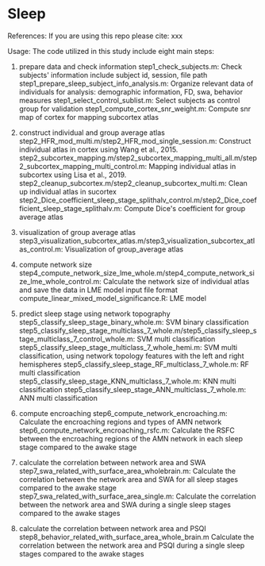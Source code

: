 # Sleep

References:
If you are using this repo please cite:
xxx

Usage:
The code utilized in this study include eight main steps:
1. prepare data and check information
step1_check_subjects.m: 
    Check subjects' information include subject id, session, file path
step1_prepare_sleep_subject_info_analysis.m: 
    Organize relevant data of individuals for analysis: demographic information, FD, swa, behavior measures
step1_select_control_sublist.m: 
    Select subjects as control group for validation
step1_compute_cortex_snr_weight.m:
    Compute snr map of cortex for mapping subcortex atlas

2. construct individual and group average atlas 
step2_HFR_mod_multi.m/step2_HFR_mod_single_session.m: 
    Construct individual atlas in cortex using Wang et al., 2015.
step2_subcortex_mapping.m/step2_subcortex_mapping_multi_all.m/step2_subcortex_mapping_multi_control.m:
    Mapping individual atlas in subcortex using Lisa et al., 2019.
step2_cleanup_subcortex.m/step2_cleanup_subcortex_multi.m:
    Clean up individual atlas in sucortex
step2_Dice_coefficient_sleep_stage_splithalv_control.m/step2_Dice_coefficient_sleep_stage_splithalv.m:
    Compute Dice's coefficient for group average atlas

3. visualization of group average atlas
step3_visualization_subcortex_atlas.m/step3_visualization_subcortex_atlas_control.m:
    Visualization of group_average atlas

4. compute network size
step4_compute_network_size_lme_whole.m/step4_compute_network_size_lme_whole_control.m:
    Calculate the network size of individual atlas and save the data in LME model input file format
compute_linear_mixed_model_significance.R:
    LME model 

5. predict sleep stage using network topography
step5_classify_sleep_stage_binary_whole.m:
    SVM binary classification
step5_classify_sleep_stage_multiclass_7_whole.m/step5_classify_sleep_stage_multiclass_7_control_whole.m:
    SVM multi classification
step5_classify_sleep_stage_multiclass_7_whole_hemi.m:
    SVM multi classification, using network topology features with the left and right hemispheres 
step5_classify_sleep_stage_RF_multiclass_7_whole.m:
    RF multi classification
step5_classify_sleep_stage_KNN_multiclass_7_whole.m:
    KNN multi classification
step5_classify_sleep_stage_ANN_multiclass_7_whole.m:
    ANN multi classification

6. compute encroaching 
step6_compute_network_encroaching.m:
    Calculate the encroaching regions and types of AMN network
step6_compute_network_encroaching_rsfc.m:
    Calculate the RSFC between the encroaching regions of the AMN network in each sleep stage compared to the awake stage

7. calculate the correlation between network area and SWA
step7_swa_related_with_surface_area_wholebrain.m:
    Calculate the correlation between the network area and SWA for all sleep stages compared to the awake stage
step7_swa_related_with_surface_area_single.m:
    Calculate the correlation between the network area and SWA during a single sleep stages compared to the awake stages

8. calculate the correlation between network area and PSQI 
step8_behavior_related_with_surface_area_whole_brain.m
    Calculate the correlation between the network area and PSQI during a single sleep stages compared to the awake stages



